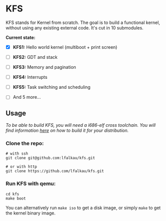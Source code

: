 # KFS

KFS stands for Kernel from scratch. The goal is to build a functional kernel, without using any existing external code.
It's cut in 10 submodules.

**Current state:**

- [x] **KFS1:** Hello world kernel (multiboot + print screen)
- [ ] **KFS2:** GDT and stack
- [ ] **KFS3:** Memory and pagination
- [ ] **KFS4:** Interrupts
- [ ] **KFS5:** Task switching and scheduling
- [ ] And 5 more...


## Usage

*To be able to build KFS, you will need a i686-elf cross toolchain. You will find information [here](https://wiki.osdev.org/GCC_Cross-Compiler) on how to build it for your distribution.*

### Clone the repo:
```
# with ssh
git clone git@github.com:lfalkau/kfs.git

# or with http
git clone https://github.com/lfalkau/kfs.git
```

### Run KFS with qemu:
```
cd kfs
make boot
```

You can alternatively run `make iso` to get a disk image, or simply `make` to get the kernel binary image.
